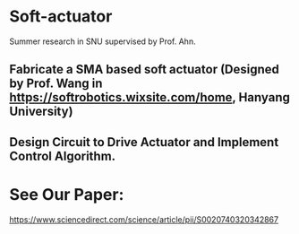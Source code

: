 # Soft-actuator
Summer research in SNU supervised by Prof. Ahn. 
## Fabricate a SMA based soft actuator (Designed by Prof. Wang in https://softrobotics.wixsite.com/home, Hanyang University)
## Design Circuit to Drive Actuator and Implement Control Algorithm.
# See Our Paper:
https://www.sciencedirect.com/science/article/pii/S0020740320342867
